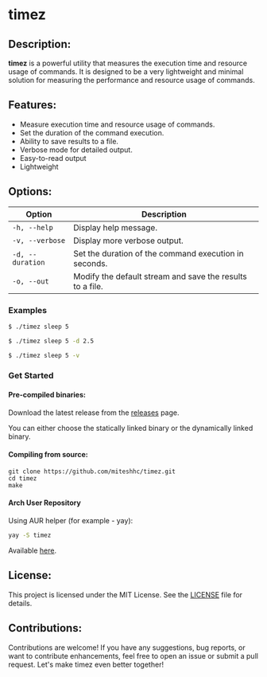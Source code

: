 # timez

## Description:

**timez** is a powerful utility that measures the execution time and resource usage of
commands. It is designed to be a very lightweight and minimal solution for
measuring the performance and resource usage of commands.


## Features:

- Measure execution time and resource usage of commands.
- Set the duration of the command execution.
- Ability to save results to a file.
- Verbose mode for detailed output.
- Easy-to-read output
- Lightweight

## Options:

| Option | Description |
| --- | --- |
| `-h, --help` | Display help message. |
| `-v, --verbose` | Display more verbose output. |
| `-d, --duration` | Set the duration of the command execution in seconds. |
| `-o, --out` | Modify the default stream and save the results to a file. |

### Examples

```bash
$ ./timez sleep 5
```

```bash
$ ./timez sleep 5 -d 2.5
```

```bash
$ ./timez sleep 5 -v
```

### Get Started

#### Pre-compiled binaries:

Download the latest release from the
[releases](https://github.com/miteshhc/timez/releases) page.

You can either choose the statically linked binary or the dynamically linked
binary.

#### Compiling from source:

```
git clone https://github.com/miteshhc/timez.git
cd timez
make
```

#### Arch User Repository

Using AUR helper (for example - yay):

```bash
yay -S timez
```

Available [here](https://aur.archlinux.org/packages/timez).


## License:

This project is licensed under the MIT License. See the [LICENSE](./LICENSE)
file for details.


## Contributions:
Contributions are welcome! If you have any suggestions, bug reports, or want
to contribute enhancements, feel free to open an issue or submit a pull request.
Let's make timez even better together!
